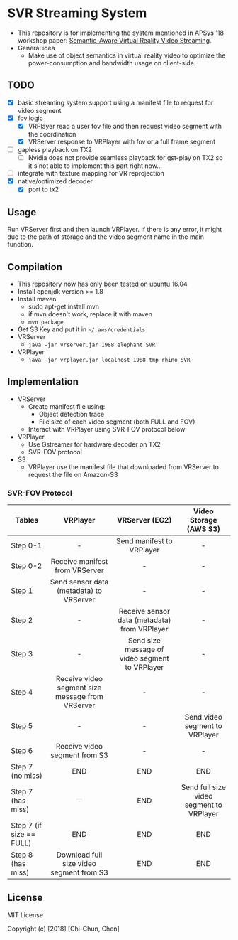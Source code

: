 # SVR Streaming System
- This repository is for implementing the system mentioned in APSys '18 workshop paper: [Semantic-Aware Virtual Reality Video Streaming](https://dl.acm.org/citation.cfm?id=3265738).
- General idea
    - Make use of object semantics in virtual reality video to optimize the power-consumption and bandwidth usage on client-side.

## TODO
- [X] basic streaming system support using a manifest file to request for video segment
- [X] fov logic
    - [X] VRPlayer read a user fov file and then request video segment with the coordination
    - [X] VRServer response to VRPlayer with fov or a full frame segment
- [ ] gapless playback on TX2
    - [ ] Nvidia does not provide seamless playback for gst-play on TX2 so it's not able to implement this part right now...
- [ ] integrate with texture mapping for VR reprojection
- [X] native/optimized decoder
    - [X] port to tx2

## Usage
Run VRServer first and then launch VRPlayer. If there is any error, it might due to
the path of storage and the video segment name in the main function.

## Compilation
- This repository now has only been tested on ubuntu 16.04
- Install openjdk version >= 1.8
- Install maven
    - sudo apt-get install mvn
    - if mvn doesn't work, replace it with maven
    - `mvn package`
- Get S3 Key and put it in `~/.aws/credentials`
- VRServer
    - `java -jar vrserver.jar 1988 elephant SVR`
- VRPlayer
    - `java -jar vrplayer.jar localhost 1988 tmp rhino SVR`
    
## Implementation
- VRServer
    - Create manifest file using:
        - Object detection trace
        - File size of each video segment (both FULL and FOV)
    - Interact with VRPlayer using SVR-FOV protocol below
- VRPlayer
    - Use Gstreamer for hardware decoder on TX2
    - SVR-FOV protocol
- S3
    - VRPlayer use the manifest file that downloaded from VRServer to request the file on Amazon-S3

### SVR-FOV Protocol

| Tables        | VRPlayer                                         | VRServer (EC2)             | Video Storage (AWS S3) |
| ------------- |:------------------------------------------------:|:--------------------------:|:----------------------:|
| Step 0-1      | -                                                | Send manifest to VRPlayer  | -                      |
| Step 0-2      | Receive manifest from VRServer                   | -                          | -                      |
| Step 1        | Send sensor data (metadata) to VRServer          | -                          | -                      |
| Step 2        | -                                                | Receive sensor data (metadata) from VRPlayer | -                        |
| Step 3        | -                                                | Send size message of video segment to VRPlayer | -                      |
| Step 4        | Receive video segment size message from VRServer | -                          | -                      |
| Step 5        | -                                                | -                          | Send video segment to VRPlayer             |
| Step 6        | Receive video segment from S3              | - | -                      |
| Step 7 (no miss)  | END      | END | END                      |
| Step 7 (has miss) | -    | END | Send full size video segment to VRPlayer |
| Step 7 (if size == FULL) | END | END | END                      |
| Step 8 (has miss)       | Download full size video segment from S3        | END | END |

## License
MIT License

Copyright (c) [2018] [Chi-Chun, Chen]